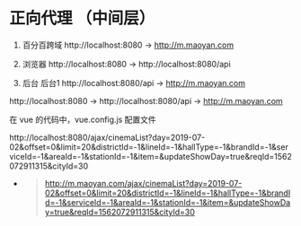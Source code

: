 # 正向代理 （中间层）

1. 百分百跨域
http://localhost:8080  -> http://m.maoyan.com

2. 浏览器
http://localhost:8080 -> http://localhost:8080/api

3. 后台
后台1
http://localhost:8080/api -> http://m.maoyan.com


http://localhost:8080 -> http://localhost:8080/api -> http://m.maoyan.com

在 vue 的代码中，vue.config.js 配置文件


http://localhost:8080/ajax/cinemaList?day=2019-07-02&offset=0&limit=20&districtId=-1&lineId=-1&hallType=-1&brandId=-1&serviceId=-1&areaId=-1&stationId=-1&item=&updateShowDay=true&reqId=1562072911315&cityId=30

- > http://m.maoyan.com/ajax/cinemaList?day=2019-07-02&offset=0&limit=20&districtId=-1&lineId=-1&hallType=-1&brandId=-1&serviceId=-1&areaId=-1&stationId=-1&item=&updateShowDay=true&reqId=1562072911315&cityId=30

